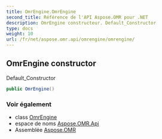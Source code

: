 ```yaml
---
title: OmrEngine.OmrEngine
second_title: Référence de l'API Aspose.OMR pour .NET
description: OmrEngine constructeur. Default_Constructor
type: docs
weight: 10
url: /fr/net/aspose.omr.api/omrengine/omrengine/
---
```

## OmrEngine constructor

Default_Constructor

```csharp
public OmrEngine()
```

### Voir également

* class [OmrEngine](../)
* espace de noms [Aspose.OMR.Api](../../omrengine/)
* Assemblée [Aspose.OMR](../../../)


